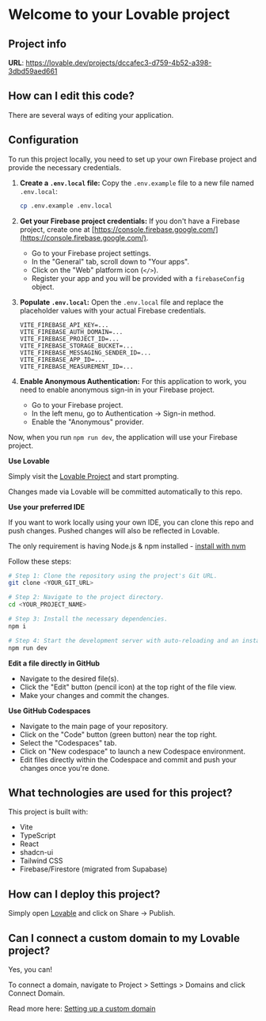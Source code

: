 # Welcome to your Lovable project

## Project info

**URL**: https://lovable.dev/projects/dccafec3-d759-4b52-a398-3dbd59aed661

## How can I edit this code?

There are several ways of editing your application.

## Configuration

To run this project locally, you need to set up your own Firebase project and provide the necessary credentials.

1.  **Create a `.env.local` file:**
    Copy the `.env.example` file to a new file named `.env.local`:

    ```sh
    cp .env.example .env.local
    ```

2.  **Get your Firebase project credentials:**
    If you don't have a Firebase project, create one at [https://console.firebase.google.com/](https://console.firebase.google.com/).

    - Go to your Firebase project settings.
    - In the "General" tab, scroll down to "Your apps".
    - Click on the "Web" platform icon (`</>`).
    - Register your app and you will be provided with a `firebaseConfig` object.

3.  **Populate `.env.local`:**
    Open the `.env.local` file and replace the placeholder values with your actual Firebase credentials.

    ```
    VITE_FIREBASE_API_KEY=...
    VITE_FIREBASE_AUTH_DOMAIN=...
    VITE_FIREBASE_PROJECT_ID=...
    VITE_FIREBASE_STORAGE_BUCKET=...
    VITE_FIREBASE_MESSAGING_SENDER_ID=...
    VITE_FIREBASE_APP_ID=...
    VITE_FIREBASE_MEASUREMENT_ID=...
    ```

4.  **Enable Anonymous Authentication:**
    For this application to work, you need to enable anonymous sign-in in your Firebase project.
    - Go to your Firebase project.
    - In the left menu, go to Authentication -> Sign-in method.
    - Enable the "Anonymous" provider.

Now, when you run `npm run dev`, the application will use your Firebase project.

**Use Lovable**

Simply visit the [Lovable Project](https://lovable.dev/projects/dccafec3-d759-4b52-a398-3dbd59aed661) and start prompting.

Changes made via Lovable will be committed automatically to this repo.

**Use your preferred IDE**

If you want to work locally using your own IDE, you can clone this repo and push changes. Pushed changes will also be reflected in Lovable.

The only requirement is having Node.js & npm installed - [install with nvm](https://github.com/nvm-sh/nvm#installing-and-updating)

Follow these steps:

```sh
# Step 1: Clone the repository using the project's Git URL.
git clone <YOUR_GIT_URL>

# Step 2: Navigate to the project directory.
cd <YOUR_PROJECT_NAME>

# Step 3: Install the necessary dependencies.
npm i

# Step 4: Start the development server with auto-reloading and an instant preview.
npm run dev
```

**Edit a file directly in GitHub**

- Navigate to the desired file(s).
- Click the "Edit" button (pencil icon) at the top right of the file view.
- Make your changes and commit the changes.

**Use GitHub Codespaces**

- Navigate to the main page of your repository.
- Click on the "Code" button (green button) near the top right.
- Select the "Codespaces" tab.
- Click on "New codespace" to launch a new Codespace environment.
- Edit files directly within the Codespace and commit and push your changes once you're done.

## What technologies are used for this project?

This project is built with:

- Vite
- TypeScript
- React
- shadcn-ui
- Tailwind CSS
- Firebase/Firestore (migrated from Supabase)

## How can I deploy this project?

Simply open [Lovable](https://lovable.dev/projects/dccafec3-d759-4b52-a398-3dbd59aed661) and click on Share -> Publish.

## Can I connect a custom domain to my Lovable project?

Yes, you can!

To connect a domain, navigate to Project > Settings > Domains and click Connect Domain.

Read more here: [Setting up a custom domain](https://docs.lovable.dev/tips-tricks/custom-domain#step-by-step-guide)
